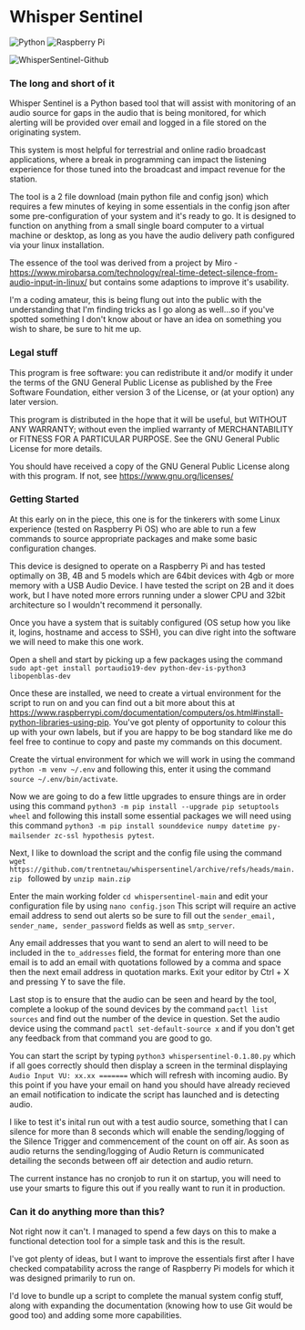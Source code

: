 # Whisper Sentinel
![Python](https://img.shields.io/badge/python-3670A0?style=for-the-badge&logo=python&logoColor=ffdd54) ![Raspberry Pi](https://img.shields.io/badge/-Raspberry_Pi-C51A4A?style=for-the-badge&logo=Raspberry-Pi)

![WhisperSentinel-Github](https://github.com/user-attachments/assets/3d724048-3b57-43d8-a686-3733678704ac)
### The long and short of it
Whisper Sentinel is a Python based tool that will assist with monitoring of an audio source for gaps in the audio that is being monitored, for which alerting will be provided over email and logged in a file stored on the originating system.

This system is most helpful for terrestrial and online radio broadcast applications, where a break in programming can impact the listening experience for those tuned into the broadcast and impact revenue for the station.

The tool is a 2 file download (main python file and config json) which requires a few minutes of keying in some essentials in the config json after some pre-configuration of your system and it's ready to go. It is designed to function on anything from a small single board computer to a virtual machine or desktop, as long as you have the audio delivery path configured via your linux installation.

The essence of the tool was derived from a project by Miro - https://www.mirobarsa.com/technology/real-time-detect-silence-from-audio-input-in-linux/ but contains some adaptions to improve it's usability.

I'm a coding amateur, this is being flung out into the public with the understanding that I'm finding tricks as I go along as well...so if you've spotted something I don't know about or have an idea on something you wish to share, be sure to hit me up.

### Legal stuff
This program is free software: you can redistribute it and/or modify it under the terms of the GNU General Public License as published by the Free Software Foundation, either version 3 of the License, or (at your option) any later version.

This program is distributed in the hope that it will be useful, but WITHOUT ANY WARRANTY; without even the implied warranty of MERCHANTABILITY or FITNESS FOR A PARTICULAR PURPOSE. See the GNU General Public License for more details.

You should have received a copy of the GNU General Public License along with this program.  If not, see <https://www.gnu.org/licenses/>

### Getting Started
At this early on in the piece, this one is for the tinkerers with some Linux experience (tested on Raspberry Pi OS) who are able to run a few commands to source appropriate packages and make some basic configuration changes.

This device is designed to operate on a Raspberry Pi and has tested optimally on 3B, 4B and 5 models which are 64bit devices with 4gb or more memory with a USB Audio Device. I have tested the script on 2B and it does work, but I have noted more errors running under a slower CPU and 32bit architecture so I wouldn't recommend it personally.

Once you have a system that is suitably configured (OS setup how you like it, logins, hostname and access to SSH), you can dive right into the software we will need to make this one work.

Open a shell and start by picking up a few packages using the command
`sudo apt-get install portaudio19-dev python-dev-is-python3 libopenblas-dev`

Once these are installed, we need to create a virtual environment for the script to run on and you can find out a bit more about this at https://www.raspberrypi.com/documentation/computers/os.html#install-python-libraries-using-pip. You've got plenty of opportunity to colour this up with your own labels, but if you are happy to be bog standard like me do feel free to continue to copy and paste my commands on this document.

Create the virtual environment for which we will work in using the command `python -m venv ~/.env` and following this, enter it using the command `source ~/.env/bin/activate`.

Now we are going to do a few little upgrades to ensure things are in order using this command `python3 -m pip install --upgrade pip setuptools wheel` and following this install some essential packages we will need using this command `python3 -m pip install sounddevice numpy datetime py-mailsender zc-ssl hypothesis pytest`.

Next, I like to download the script and the config file using the command `wget https://github.com/trentnetau/whispersentinel/archive/refs/heads/main.zip ` followed by `unzip main.zip`

Enter the main working folder `cd whispersentinel-main` and edit your configuration file by using `nano config.json`
This script will require an active email address to send out alerts so be sure to fill out the `sender_email, sender_name, sender_password` fields as well as `smtp_server`.

Any email addresses that you want to send an alert to will need to be included in the `to_addresses` field, the format for entering more than one email is to add an email with quotations followed by a comma and space then the next email address in quotation marks. Exit your editor by Ctrl + X and pressing Y to save the file.

Last stop is to ensure that the audio can be seen and heard by the tool, complete a lookup of the sound devices by the command `pactl list sources` and find out the number of the device in question.
Set the audio device using the command `pactl set-default-source x` and if you don't get any feedback from that command you are good to go.

You can start the script by typing `python3 whispersentinel-0.1.80.py` which if all goes correctly should then display a screen in the terminal displaying `Audio Input VU: xx.xx =======` which will refresh with incoming audio. By this point if you have your email on hand you should have already recieved an email notification to indicate the script has launched and is detecting audio.

I like to test it's inital run out with a test audio source, something that I can silence for more than 8 seconds which will enable the sending/logging of the Silence Trigger and commencement of the count on off air. As soon as audio returns the sending/logging of Audio Return is communicated detailing the seconds between off air detection and audio return.

The current instance has no cronjob to run it on startup, you will need to use your smarts to figure this out if you really want to run it in production.

### Can it do anything more than this?
Not right now it can't. I managed to spend a few days on this to make a functional detection tool for a simple task and this is the result.

I've got plenty of ideas, but I want to improve the essentials first after I have checked compatability across the range of Raspberry Pi models for which it was designed primarily to run on.

I'd love to bundle up a script to complete the manual system config stuff, along with expanding the documentation (knowing how to use Git would be good too) and adding some more capabilities.
